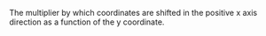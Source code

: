 The multiplier by which coordinates are shifted in the positive x axis direction as a function of the y coordinate.